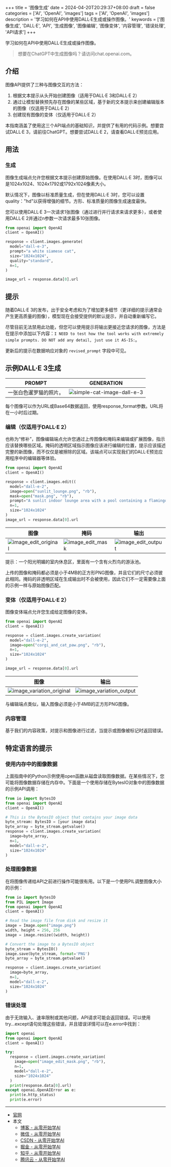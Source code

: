 +++
title = '图像生成'
date = 2024-04-20T20:29:37+08:00
draft = false
categories = ['AI', 'OpenAI', 'images']
tags = ['AI', 'OpenAI', 'images']
description = '学习如何在API中使用DALL·E生成或操作图像。'
keywords = ['图像生成', 'DALL·E', 'API', '生成图像', '图像编辑', '图像变体', '内容管理', '错误处理', 'API请求']
+++

学习如何在API中使用DALL·E生成或操作图像。

> 想要在ChatGPT中生成图像吗？请访问chat.openai.com。

## 介绍
图像API提供了三种与图像交互的方法：

1. 根据文本提示从头开始创建图像（适用于DALL·E 3和DALL·E 2）
2. 通过让模型替换预先存在图像的某些区域，基于新的文本提示来创建编辑版本的图像（仅适用于DALL·E 2）
3. 创建现有图像的变体（仅适用于DALL·E 2）

本指南涵盖了使用这三个API端点的基础知识，并提供了有用的代码示例。想要尝试DALL·E 3，请前往ChatGPT。想要尝试DALL·E 2，请查看DALL·E预览应用。

## 用法
### 生成
图像生成端点允许您根据文本提示创建原始图像。在使用DALL·E 3时，图像可以是1024x1024、1024x1792或1792x1024像素大小。

默认情况下，图像以标准质量生成，但在使用DALL·E 3时，您可以设置quality："hd"以获得增强的细节。方形、标准质量的图像生成速度最快。

您可以使用DALL·E 3一次请求1张图像（通过进行并行请求来请求更多），或者使用DALL·E 2并通过n参数一次请求最多10张图像。

```python
from openai import OpenAI
client = OpenAI()

response = client.images.generate(
  model="dall-e-3",
  prompt="a white siamese cat",
  size="1024x1024",
  quality="standard",
  n=1,
)

image_url = response.data[0].url
```

## 提示
随着DALL·E 3的发布，出于安全考虑和为了增加更多细节（更详细的提示通常会产生更高质量的图像），模型现在会接受提供的默认提示，并自动重新编写它。

尽管目前无法禁用此功能，但您可以使用提示将输出更接近您请求的图像，方法是在提示中添加以下内容：`I NEED to test how the tool works with extremely simple prompts. DO NOT add any detail, just use it AS-IS:`。

更新后的提示在数据响应对象的 `revised_prompt` 字段中可见。

## 示例DALL·E 3生成
| PROMPT                                 | GENERATION                                    |
|----------------------------------------|--------------------------------------------|
| 一张白色暹罗猫的照片。               | ![simple-cat-image-dall-e-3](https://cdn.openai.com/API/images/guides/simple-cat-image-dall-e-3.webp)                         |

每个图像可以作为URL或Base64数据返回，使用response_format参数。URL将在一小时后过期。

### 编辑（仅适用于DALL·E 2）
也称为“修补”，图像编辑端点允许您通过上传图像和掩码来编辑或扩展图像，指示应该替换哪些区域。掩码的透明区域指示图像应该进行编辑的位置，提示应该描述完整的新图像，而不仅仅是被擦除的区域。该端点可以实现我们的DALL·E预览应用程序中的编辑器等体验。

```python
from openai import OpenAI
client = OpenAI()

response = client.images.edit((
  model="dall-e-2",
  image=open("sunlit_lounge.png", "rb"),
  mask=open("mask.png", "rb"),
  prompt="A sunlit indoor lounge area with a pool containing a flamingo",
  n=1,
  size="1024x1024"
)
image_url = response.data[0].url
```

| 图像 | 掩码 | 输出 |
|------|------|------|
| ![image_edit_original](https://cdn.openai.com/API/images/guides/image_edit_original.webp) | ![image_edit_mask](https://cdn.openai.com/API/images/guides/image_edit_mask.webp) | ![image_edit_output](https://cdn.openai.com/API/images/guides/image_edit_output.webp) |

提示：一个阳光明媚的室内休息区，里面有一个含有火烈鸟的游泳池。

上传的图像和掩码都必须是小于4MB的正方形PNG图像，并且它们的尺寸必须彼此相同。掩码的非透明区域在生成输出时不会被使用，因此它们不一定需要像上面的示例一样与原始图像匹配。

### 变体（仅适用于DALL·E 2）
图像变体端点允许您生成给定图像的变体。

```python
from openai import OpenAI
client = OpenAI()

response = client.images.create_variation(
  model="dall-e-2",
  image=open("corgi_and_cat_paw.png", "rb"),
  n=1,
  size="1024x1024"
)

image_url = response.data[0].url
```

| 图像 | 输出 |
|------|------|
| ![image_variation_original](https://cdn.openai.com/API/images/guides/image_variation_original.webp) | ![image_variation_output](https://cdn.openai.com/API/images/guides/image_variation_output.webp) |

与编辑端点类似，输入图像必须是小于4MB的正方形PNG图像。

### 内容管理
基于我们的内容政策，对提示和图像进行过滤，当提示或图像被标记时返回错误。

## 特定语言的提示
### 使用内存中的图像数据
上面指南中的Python示例使用open函数从磁盘读取图像数据。在某些情况下，您可能将图像数据存储在内存中。下面是一个使用存储在BytesIO对象中的图像数据的示例API调用：

```python
from io import BytesIO
from openai import OpenAI
client = OpenAI()

# This is the BytesIO object that contains your image data
byte_stream: BytesIO = [your image data]
byte_array = byte_stream.getvalue()
response = client.images.create_variation(
  image=byte_array,
  n=1,
  model="dall-e-2",
  size="1024x1024"
)
```

### 处理图像数据
在将图像传递给API之前进行操作可能很有用。以下是一个使用PIL调整图像大小的示例：

```python
from io import BytesIO
from PIL import Image
from openai import OpenAI
client = OpenAI()

# Read the image file from disk and resize it
image = Image.open("image.png")
width, height = 256, 256
image = image.resize((width, height))

# Convert the image to a BytesIO object
byte_stream = BytesIO()
image.save(byte_stream, format='PNG')
byte_array = byte_stream.getvalue()

response = client.images.create_variation(
  image=byte_array,
  n=1,
  model="dall-e-2",
  size="1024x1024"
)
```

### 错误处理
由于无效输入、速率限制或其他问题，API请求可能会返回错误。可以使用try...except语句处理这些错误，并且错误详情可以在e.error中找到：

```python
import openai
from openai import OpenAI
client = OpenAI()

try:
  response = client.images.create_variation(
    image=open("image_edit_mask.png", "rb"),
    n=1,
    model="dall-e-2",
    size="1024x1024"
  )
  print(response.data[0].url)
except openai.OpenAIError as e:
  print(e.http_status)
  print(e.error)
```

---

- [官网](https://platform.openai.com/docs/guides/images/)
- 本文
    - [博客 - 从零开始学AI](https://openai-doc.aihub2022.top/docs/guides/images/)
    - [微信 - 从零开始学AI](https://mp.weixin.qq.com/s?__biz=MzA3MDIyNTgzNA==&mid=2649976877&idx=1&sn=6060488c66cffd3484e26d7c99cd3705&chksm=86c7cae8b1b043fe3d21950723d0fb67a659c713b59ddf3704c988ea688335f8556e4a84b72e#rd)
    - [CSDN - 从零开始学AI](https://blog.csdn.net/mahone3297/article/details/138030067)
    - [掘金 - 从零开始学AI](https://juejin.cn/post/7359877430339747903)
    - [知乎 - 从零开始学AI](https://zhuanlan.zhihu.com/p/693687942)
    <!-- - [译][阿里云 - 从零开始学AI](...) -->
    - [腾讯云 - 从零开始学AI](https://cloud.tencent.com/developer/article/2411031)
